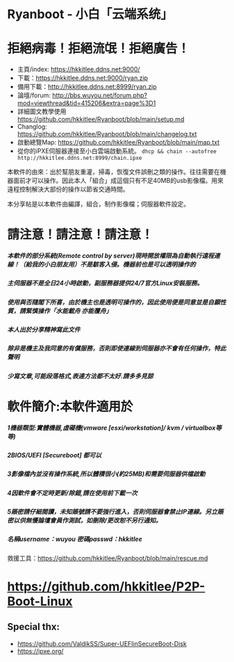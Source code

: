 # Ryanboot - 小白「云端系统」
# 拒絕病毒！拒絕流氓！拒絕廣告！

* 主頁/index: https://hkkitlee.ddns.net:9000/
* 下載：https://hkkitlee.ddns.net:9000/ryan.zip
* 備用下載：http://hkkitlee.ddns.net:8999/ryan.zip
* 論壇/forum: http://bbs.wuyou.net/forum.php?mod=viewthread&tid=415206&extra=page%3D1
* 詳細圖文教學使用 https://github.com/hkkitlee/Ryanboot/blob/main/setup.md
* Changlog: https://github.com/hkkitlee/Ryanboot/blob/main/changelog.txt
* 啟動總覽Map: https://github.com/hkkitlee/Ryanboot/blob/main/map.txt
* 從你的iPXE伺服器連接至小白雲端啟動系統。
``` dhcp && chain --autofree http://hkkitlee.ddns.net:8999/chain.ipxe ```

本軟件的由來：出於幫朋友重灌，掃毒，恢復文件誤刪之類的操作。往往需要在機器面前才可以操作。因此本人「組合」成這個只有不足40MB的usb影像檔。用來遠程控制解決大部份的操作以節省交通時間。

本分享帖是以本軟件由編譯，組合，制作影像檔；伺服器軟件設定。


# 請注意！請注意！請注意！
##### 本軟件的部分系統(Remote control by server)現時開放權限為自動執行遠程連線！（給我的小白朋友用）不是駭客入侵。機器前也是可以透明操作的
##### 主伺服器不是全日24小時啟動，副服務器提供24/7官方Linux安裝服務。
##### 使用與否隨閣下所喜，由於機主也是透明可操作的，因此使用便是同意並是自願性質，請緊慎操作「水能載舟 亦能覆舟」
##### 本人出於分享精神寫此文件
##### 除非是機主及我同意的有償服務，否則即使連線到伺服器亦不會有任何操作，特此聲明
##### 少寫文章,可能段落格式,表達方法都不太好.請多多見諒


# 軟件簡介:本軟件適用於
##### 1機器類型:實體機器,虛礙機(vmware [esxi/workstation]/ kvm / virtualbox等等)
##### 2BIOS/UEFI [Secureboot] 都可以
##### 3影像檔內並沒有操作系統,所以體積很小(約25MB)和需要伺服器供檔啟動
##### 4因軟件會不定時更新/除錯,請在使用前下載一次
##### 5賬密請仔細閱讀，未知賬號請不要強行進入，否則伺服器會禁止IP連線。另立賬密以供無懮論壇會員作測試，如刪除/更改恕不另行通知。

##### 名稱username：wuyou  密碼passwd：hkkitlee

救援工具：https://github.com/hkkitlee/Ryanboot/blob/main/rescue.md

# https://github.com/hkkitlee/P2P-Boot-Linux

## Special thx:
* https://github.com/ValdikSS/Super-UEFIinSecureBoot-Disk
* https://ipxe.org/
